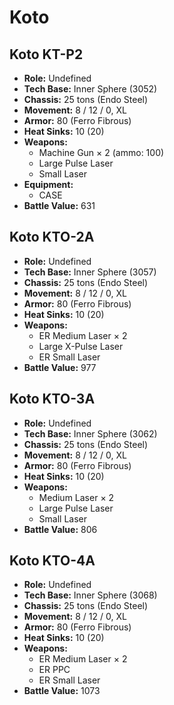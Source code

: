 # Koto
## Koto KT-P2
- **Role:** Undefined
- **Tech Base:** Inner Sphere (3052)
- **Chassis:** 25 tons (Endo Steel)
- **Movement:** 8 / 12 / 0, XL
- **Armor:** 80 (Ferro Fibrous)
- **Heat Sinks:** 10 (20)
- **Weapons:**
  - Machine Gun × 2 (ammo: 100)
  - Large Pulse Laser
  - Small Laser
- **Equipment:**
  - CASE
- **Battle Value:** 631

## Koto KTO-2A
- **Role:** Undefined
- **Tech Base:** Inner Sphere (3057)
- **Chassis:** 25 tons (Endo Steel)
- **Movement:** 8 / 12 / 0, XL
- **Armor:** 80 (Ferro Fibrous)
- **Heat Sinks:** 10 (20)
- **Weapons:**
  - ER Medium Laser × 2
  - Large X-Pulse Laser
  - ER Small Laser
- **Battle Value:** 977

## Koto KTO-3A
- **Role:** Undefined
- **Tech Base:** Inner Sphere (3062)
- **Chassis:** 25 tons (Endo Steel)
- **Movement:** 8 / 12 / 0, XL
- **Armor:** 80 (Ferro Fibrous)
- **Heat Sinks:** 10 (20)
- **Weapons:**
  - Medium Laser × 2
  - Large Pulse Laser
  - Small Laser
- **Battle Value:** 806

## Koto KTO-4A
- **Role:** Undefined
- **Tech Base:** Inner Sphere (3068)
- **Chassis:** 25 tons (Endo Steel)
- **Movement:** 8 / 12 / 0, XL
- **Armor:** 80 (Ferro Fibrous)
- **Heat Sinks:** 10 (20)
- **Weapons:**
  - ER Medium Laser × 2
  - ER PPC
  - ER Small Laser
- **Battle Value:** 1073

